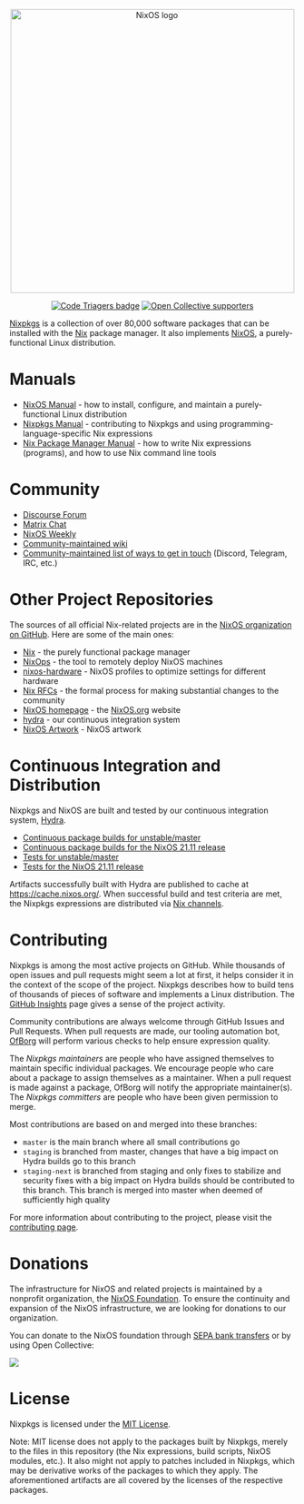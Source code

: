 <p align="center">
  <a href="https://nixos.org/nixos"><img src="https://nixos.org/logo/nixos-hires.png" width="500px" alt="NixOS logo" /></a>
</p>

<p align="center">
  <a href="https://www.codetriage.com/nixos/nixpkgs"><img src="https://www.codetriage.com/nixos/nixpkgs/badges/users.svg" alt="Code Triagers badge" /></a>
  <a href="https://opencollective.com/nixos"><img src="https://opencollective.com/nixos/tiers/supporter/badge.svg?label=Supporter&color=brightgreen" alt="Open Collective supporters" /></a>
</p>

[Nixpkgs](https://github.com/nixos/nixpkgs) is a collection of over
80,000 software packages that can be installed with the
[Nix](https://nixos.org/nix/) package manager. It also implements
[NixOS](https://nixos.org/nixos/), a purely-functional Linux distribution.

# Manuals

* [NixOS Manual](https://nixos.org/nixos/manual) - how to install, configure, and maintain a purely-functional Linux distribution
* [Nixpkgs Manual](https://nixos.org/nixpkgs/manual/) - contributing to Nixpkgs and using programming-language-specific Nix expressions
* [Nix Package Manager Manual](https://nixos.org/nix/manual) - how to write Nix expressions (programs), and how to use Nix command line tools

# Community

* [Discourse Forum](https://discourse.nixos.org/)
* [Matrix Chat](https://matrix.to/#/#community:nixos.org)
* [NixOS Weekly](https://weekly.nixos.org/)
* [Community-maintained wiki](https://nixos.wiki/)
* [Community-maintained list of ways to get in touch](https://nixos.wiki/wiki/Get_In_Touch#Chat) (Discord, Telegram, IRC, etc.)

# Other Project Repositories

The sources of all official Nix-related projects are in the [NixOS
organization on GitHub](https://github.com/NixOS/). Here are some of
the main ones:

* [Nix](https://github.com/NixOS/nix) - the purely functional package manager
* [NixOps](https://github.com/NixOS/nixops) - the tool to remotely deploy NixOS machines
* [nixos-hardware](https://github.com/NixOS/nixos-hardware) - NixOS profiles to optimize settings for different hardware
* [Nix RFCs](https://github.com/NixOS/rfcs) - the formal process for making substantial changes to the community
* [NixOS homepage](https://github.com/NixOS/nixos-homepage) - the [NixOS.org](https://nixos.org) website
* [hydra](https://github.com/NixOS/hydra) - our continuous integration system
* [NixOS Artwork](https://github.com/NixOS/nixos-artwork) - NixOS artwork

# Continuous Integration and Distribution

Nixpkgs and NixOS are built and tested by our continuous integration
system, [Hydra](https://hydra.nixos.org/).

* [Continuous package builds for unstable/master](https://hydra.nixos.org/jobset/nixos/trunk-combined)
* [Continuous package builds for the NixOS 21.11 release](https://hydra.nixos.org/jobset/nixos/release-21.11)
* [Tests for unstable/master](https://hydra.nixos.org/job/nixos/trunk-combined/tested#tabs-constituents)
* [Tests for the NixOS 21.11 release](https://hydra.nixos.org/job/nixos/release-21.11/tested#tabs-constituents)

Artifacts successfully built with Hydra are published to cache at
https://cache.nixos.org/. When successful build and test criteria are
met, the Nixpkgs expressions are distributed via [Nix
channels](https://nixos.org/manual/nix/stable/package-management/channels.html).



#





# Contributing

Nixpkgs is among the most active projects on GitHub. While thousands
of open issues and pull requests might seem a lot at first, it helps
consider it in the context of the scope of the project. Nixpkgs
describes how to build tens of thousands of pieces of software and implements a
Linux distribution. The [GitHub Insights](https://github.com/NixOS/nixpkgs/pulse)
page gives a sense of the project activity.

Community contributions are always welcome through GitHub Issues and
Pull Requests. When pull requests are made, our tooling automation bot,
[OfBorg](https://github.com/NixOS/ofborg) will perform various checks
to help ensure expression quality.

The *Nixpkgs maintainers* are people who have assigned themselves to
maintain specific individual packages. We encourage people who care
about a package to assign themselves as a maintainer. When a pull
request is made against a package, OfBorg will notify the appropriate
maintainer(s). The *Nixpkgs committers* are people who have been given
permission to merge.

Most contributions are based on and merged into these branches:

* `master` is the main branch where all small contributions go
* `staging` is branched from master, changes that have a big impact on
  Hydra builds go to this branch
* `staging-next` is branched from staging and only fixes to stabilize
  and security fixes with a big impact on Hydra builds should be
  contributed to this branch. This branch is merged into master when
  deemed of sufficiently high quality

For more information about contributing to the project, please visit
the [contributing page](https://github.com/NixOS/nixpkgs/blob/master/CONTRIBUTING.md).

# Donations

The infrastructure for NixOS and related projects is maintained by a
nonprofit organization, the [NixOS
Foundation](https://nixos.org/nixos/foundation.html). To ensure the
continuity and expansion of the NixOS infrastructure, we are looking
for donations to our organization.

You can donate to the NixOS foundation through [SEPA bank
transfers](https://nixos.org/donate.html) or by using Open Collective:

<a href="https://opencollective.com/nixos#support"><img src="https://opencollective.com/nixos/tiers/supporter.svg?width=890" /></a>

# License

Nixpkgs is licensed under the [MIT License](COPYING).

Note: MIT license does not apply to the packages built by Nixpkgs,
merely to the files in this repository (the Nix expressions, build
scripts, NixOS modules, etc.). It also might not apply to patches
included in Nixpkgs, which may be derivative works of the packages to
which they apply. The aforementioned artifacts are all covered by the
licenses of the respective packages.
